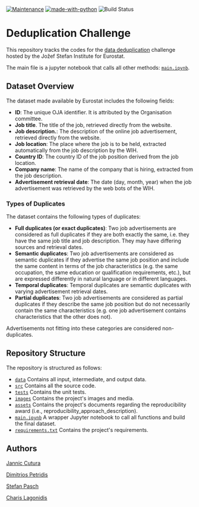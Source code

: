 [![Maintenance](https://img.shields.io/badge/Maintained%3F-yes-green.svg)](https://GitHub.com/Naereen/StrapDown.js/graphs/commit-activity) [![made-with-python](https://img.shields.io/badge/Made%20with-Python-1f425f.svg)](https://www.python.org/)
 ![Build Status](https://github.com/Dim10p/deduplication-challenge/actions/workflows/unit-tests.yml/badge.svg)

# Deduplication Challenge

This repository tracks the codes for the [data deduplication](https://statistics-awards.eu/competitions/4#learn_the_details) challenge hosted by the Jožef Stefan Institute for Eurostat.

The main file is a jupyter notebook that calls all other methods: [`main.ipynb`](main.ipynb).

## Dataset Overview

The dataset made available by Eurostat includes the following fields:

 - **ID**: The unique OJA identifier. It is attributed by the Organisation committee.
 - **Job title**. The title of the job, retrieved directly from the website.
 - **Job description.**: The description of the online job advertisement, retrieved directly from the website.
 - **Job location**: The place where the job is to be held, extracted automatically from the job description by the WIH.
 - **Country ID**: The country ID of the job position derived from the job location.
 - **Company name**: The name of the company that is hiring, extracted from the job description.
 - **Advertisement retrieval date**: The date (day, month, year) when the job advertisement was retrieved by the web bots of the WIH.

### Types of Duplicates

The dataset contains the following types of duplicates:

 - **Full duplicates (or exact duplicates)**: Two job advertisements are considered as full duplicates if they are both exactly the same, i.e. they have the same job title and job description. They may have differing sources and retrieval dates.
 - **Semantic duplicates**: Two job advertisements are considered as semantic duplicates if they advertise the same job position and include the same content in terms of the job characteristics (e.g. the same occupation, the same education or qualification requirements, etc.), but are expressed differently in natural language or in different languages.
 - **Temporal duplicates**: Temporal duplicates are semantic duplicates with varying advertisement retrieval dates.
 - **Partial duplicates**: Two job advertisements are considered as partial duplicates if they describe the same job position but do not necessarily contain the same characteristics (e.g. one job advertisement contains characteristics that the other does not).

Advertisements not fitting into these categories are considered non-duplicates.

## Repository Structure
The repository is structured as follows: 

 - [`data`](data/) Contains all input, intermediate, and output data.
 - [`src`](src/) Contains all the source code.
 - [`tests`](tests/) Contains the unit tests.
 - [`images`](images/) Contains the project's images and media.
 - [`assets`](assets/) Contains the project's documents regarding the reproducibility award (i.e., reproducibility_approach_description).
 - [`main.ipynb`](main.ipynb) A wrapper Jupyter notebook to call all functions and build the final dataset.
 - [`requirements.txt`](requirements.txt) Contains the project's requirements.


## Authors
[Jannic Cutura](https://github.com/JannicCutura)

[Dimitrios Petridis](https://github.com/dim10P)

[Stefan Pasch](https://github.com/Stefan-Pasch)

[Charis Lagonidis](https://github.com/charlago)